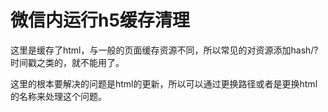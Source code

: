 # 微信内运行h5缓存清理

这里是缓存了html，与一般的页面缓存资源不同，所以常见的对资源添加hash/?时间戳之类的，就不能用了。

这里的根本要解决的问题是html的更新，所以可以通过更换路径或者是更换html的名称来处理这个问题。

